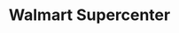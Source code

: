 ---
title: "Walmart Supercenter"
url: /metepec/walmart-supercenter-avenida-estado-de-mexico/
shop: Supermarkt
---